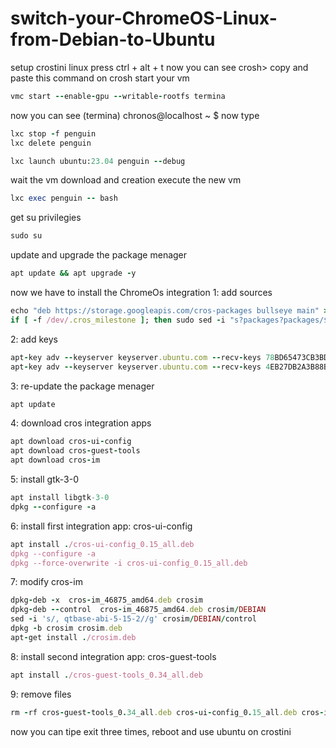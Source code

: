 # switch-your-ChromeOS-Linux-from-Debian-to-Ubuntu
setup crostini linux 
press ctrl + alt + t
now you can see 
crosh> copy 
and paste this command on crosh
start your vm
```ruby
vmc start --enable-gpu --writable-rootfs termina
```
now you can see
(termina) chronos@localhost ~ $ 
now type
```ruby
lxc stop -f penguin
lxc delete penguin
```
```ruby
lxc launch ubuntu:23.04 penguin --debug
```
wait the vm download and creation
execute the new vm 
```ruby
lxc exec penguin -- bash
```
get su privilegies 
```ruby
sudo su
```
update and upgrade the package menager
```ruby
apt update && apt upgrade -y
```
now we have to install the ChromeOs integration
1: add sources
```ruby
echo "deb https://storage.googleapis.com/cros-packages bullseye main" > /etc/apt/sources.list.d/cros.list
if [ -f /dev/.cros_milestone ]; then sudo sed -i "s?packages?packages/$(cat /dev/.cros_milestone)?" /etc/apt/sources.list.d/cros.list; fi
```
2: add keys
```ruby
apt-key adv --keyserver keyserver.ubuntu.com --recv-keys 78BD65473CB3BD13
apt-key adv --keyserver keyserver.ubuntu.com --recv-keys 4EB27DB2A3B88B8B
```
3: re-update the package menager
```ruby
apt update
```
4: download cros integration apps
```ruby
apt download cros-ui-config
apt download cros-guest-tools
apt download cros-im
```
5: install gtk-3-0
```ruby
apt install libgtk-3-0
dpkg --configure -a
```
 6: install first integration app: cros-ui-config
```ruby
apt install ./cros-ui-config_0.15_all.deb 
dpkg --configure -a 
dpkg --force-overwrite -i cros-ui-config_0.15_all.deb 
```
7: modify cros-im 
```ruby
dpkg-deb -x  cros-im_46875_amd64.deb crosim
dpkg-deb --control  cros-im_46875_amd64.deb crosim/DEBIAN
sed -i 's/, qtbase-abi-5-15-2//g' crosim/DEBIAN/control
dpkg -b crosim crosim.deb
apt-get install ./crosim.deb
```
8: install second integration app: cros-guest-tools
```ruby
apt install ./cros-guest-tools_0.34_all.deb
```
9: remove files
```ruby
rm -rf cros-guest-tools_0.34_all.deb cros-ui-config_0.15_all.deb cros-im cros-im_46875_amd64.deb crosim crosim.deb 
```
now you can tipe exit three times, reboot and use ubuntu on crostini
